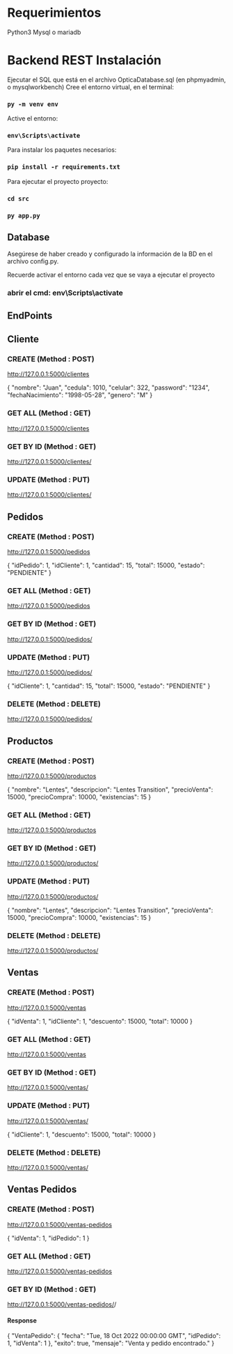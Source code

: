 # Requerimientos
Python3
Mysql o mariadb


# Backend REST Instalación
Ejecutar el SQL que está en el archivo OpticaDatabase.sql (en phpmyadmin, o mysqlworkbench)
Cree el entorno virtual, en el terminal:
### `py -m venv env`
Active el entorno:
### `env\Scripts\activate`
Para instalar los paquetes necesarios:
### `pip install -r requirements.txt`

Para ejecutar el proyecto proyecto:
### `cd src`
### `py app.py`

## Database

Asegúrese de haber creado y configurado la información de la BD en el archivo config.py. 

Recuerde activar el entorno cada vez que se vaya a ejecutar el proyecto
### abrir el cmd: env\Scripts\activate
## EndPoints

## Cliente

### CREATE (Method : POST)

http://127.0.0.1:5000/clientes

{
    "nombre": "Juan",
    "cedula": 1010,
    "celular": 322,
    "password": "1234",
    "fechaNacimiento": "1998-05-28",
    "genero": "M"
}
### GET ALL (Method : GET)
http://127.0.0.1:5000/clientes

### GET BY ID (Method : GET)

http://127.0.0.1:5000/clientes/<ID>

### UPDATE (Method : PUT)

http://127.0.0.1:5000/clientes/<ID>



## Pedidos

### CREATE (Method : POST)

http://127.0.0.1:5000/pedidos

{
    "idPedido": 1,
    "idCliente": 1,
    "cantidad": 15,
    "total": 15000,
    "estado": "PENDIENTE"
}

### GET ALL (Method : GET)
http://127.0.0.1:5000/pedidos

### GET BY ID (Method : GET)

http://127.0.0.1:5000/pedidos/<ID>

### UPDATE (Method : PUT)

http://127.0.0.1:5000/pedidos/<ID>

{
    "idCliente": 1,
    "cantidad": 15,
    "total": 15000,
    "estado": "PENDIENTE"
}

### DELETE (Method : DELETE)

http://127.0.0.1:5000/pedidos/<ID>


## Productos

### CREATE (Method : POST)

http://127.0.0.1:5000/productos

{
    "nombre": "Lentes",
    "descripcion": "Lentes Transition",
    "precioVenta": 15000,
    "precioCompra": 10000,
    "existencias": 15
}

### GET ALL (Method : GET)
http://127.0.0.1:5000/productos

### GET BY ID (Method : GET)

http://127.0.0.1:5000/productos/<ID>

### UPDATE (Method : PUT)

http://127.0.0.1:5000/productos/<ID>

{
    "nombre": "Lentes",
    "descripcion": "Lentes Transition",
    "precioVenta": 15000,
    "precioCompra": 10000,
    "existencias": 15
}

### DELETE (Method : DELETE)

http://127.0.0.1:5000/productos/<ID>


## Ventas

### CREATE (Method : POST)

http://127.0.0.1:5000/ventas

{
    "idVenta": 1,
    "idCliente": 1,
    "descuento": 15000,
    "total": 10000
}

### GET ALL (Method : GET)
http://127.0.0.1:5000/ventas

### GET BY ID (Method : GET)

http://127.0.0.1:5000/ventas/<ID>

### UPDATE (Method : PUT)

http://127.0.0.1:5000/ventas/<ID>

{
    "idCliente": 1,
    "descuento": 15000,
    "total": 10000
}

### DELETE (Method : DELETE)

http://127.0.0.1:5000/ventas/<ID>



## Ventas Pedidos

### CREATE (Method : POST)

http://127.0.0.1:5000/ventas-pedidos

{
    "idVenta": 1,
    "idPedido": 1
}

### GET ALL (Method : GET)
http://127.0.0.1:5000/ventas-pedidos

### GET BY ID (Method : GET)

http://127.0.0.1:5000/ventas-pedidos/<IDVENTA>/<IDPEDIDO>

#### Response 
{
    "VentaPedido": {
        "fecha": "Tue, 18 Oct 2022 00:00:00 GMT",
        "idPedido": 1,
        "idVenta": 1
    },
    "exito": true,
    "mensaje": "Venta y pedido encontrado."
}





